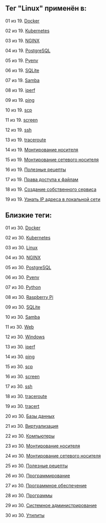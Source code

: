 ## Тег "Linux" применён в:

01 из 19. [Docker](../Компьютеры%20и%20софт/Программы/Docker.md)

02 из 19. [Kubernetes](../Компьютеры%20и%20софт/Программы/Kubernetes.md)

03 из 19. [NGINX](../Компьютеры%20и%20софт/Программы/Nginx.md)

04 из 19. [PostgreSQL](../Компьютеры%20и%20софт/Программы/PostgreSQL.md)

05 из 19. [Pyenv](../Компьютеры%20и%20софт/Программные%20компоненты/pyenv.md)

06 из 19. [SQLite](../Компьютеры%20и%20софт/Программы/SQLite.md)

07 из 19. [Samba](../Компьютеры%20и%20софт/Linux/Samba.md)

08 из 19. [iperf](../Компьютеры%20и%20софт/Утилиты/Iperf.md)

09 из 19. [ping](../Компьютеры%20и%20софт/Утилиты/Ping.md)

10 из 19. [scp](../Компьютеры%20и%20софт/Утилиты/SCP.md)

11 из 19. [screen](../Компьютеры%20и%20софт/Утилиты/Screen.md)

12 из 19. [ssh](../Компьютеры%20и%20софт/Утилиты/SSH.md)

13 из 19. [traceroute](../Компьютеры%20и%20софт/Утилиты/Traceroute.md)

14 из 19. [Монтирование носителя](../Компьютеры%20и%20софт/Linux/Монтирование%20носителя.md)

15 из 19. [Монтирование сетевого носителя](../Компьютеры%20и%20софт/Linux/Монтирование%20сетевого%20носителя.md)

16 из 19. [Полезные рецепты](../Компьютеры%20и%20софт/Linux/Полезные%20рецепты%20Linux.md)

17 из 19. [Права доступа к файлам](../Компьютеры%20и%20софт/Linux/Права%20доступа%20к%20файлам.md)

18 из 19. [Создание собственного сервиса](../Компьютеры%20и%20софт/Linux/Создание%20собственного%20сервиса.md)

19 из 19. [Узнать IP адреса в локальной сети](../Компьютеры%20и%20софт/Linux/Узнать%20IP%20адреса%20в%20локальной%20сети.md)

## Близкие теги:

01 из 30. [Docker](./docker.md)

02 из 30. [Kubernetes](./kubernetes.md)

03 из 30. [Linux](./linux.md)

04 из 30. [NGINX](./nginx.md)

05 из 30. [PostgreSQL](./postgresql.md)

06 из 30. [Pyenv](./pyenv.md)

07 из 30. [Python](./python.md)

08 из 30. [Raspberry Pi](./raspberry%20pi.md)

09 из 30. [SQLite](./sqlite.md)

10 из 30. [Samba](./samba.md)

11 из 30. [Web](./web.md)

12 из 30. [Windows](./windows.md)

13 из 30. [iperf](./iperf.md)

14 из 30. [ping](./ping.md)

15 из 30. [scp](./scp.md)

16 из 30. [screen](./screen.md)

17 из 30. [ssh](./ssh.md)

18 из 30. [traceroute](./traceroute.md)

19 из 30. [tracert](./tracert.md)

20 из 30. [Базы данных](./базы%20данных.md)

21 из 30. [Виртуализация](./виртуализация.md)

22 из 30. [Компьютеры](./компьютеры.md)

23 из 30. [Монтирование носителя](./монтирование%20носителя.md)

24 из 30. [Монтирование сетевого носителя](./монтирование%20сетевого%20носителя.md)

25 из 30. [Полезные рецепты](./полезные%20рецепты.md)

26 из 30. [Программирование](./программирование.md)

27 из 30. [Программное обеспечение](./программное%20обеспечение.md)

28 из 30. [Программы](./программы.md)

29 из 30. [Системное администрирование](./системное%20администрирование.md)

30 из 30. [Утилиты](./утилиты.md)

